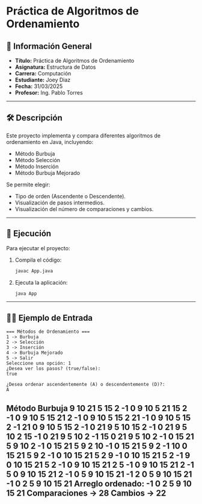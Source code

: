 # Práctica de Algoritmos de Ordenamiento

## 📌 Información General

- **Título:** Práctica de Algoritmos de Ordenamiento
- **Asignatura:** Estructura de Datos
- **Carrera:** Computación
- **Estudiante:** Joey Diaz
- **Fecha:** 31/03/2025
- **Profesor:** Ing. Pablo Torres

---

## 🛠️ Descripción

Este proyecto implementa y compara diferentes algoritmos de ordenamiento en Java, incluyendo:
- Método Burbuja
- Método Selección
- Método Inserción
- Método Burbuja Mejorado

Se permite elegir:
- Tipo de orden (Ascendente o Descendente).
- Visualización de pasos intermedios.
- Visualización del número de comparaciones y cambios.

---

## 🚀 Ejecución

Para ejecutar el proyecto:

1. Compila el código:
    ```bash
    javac App.java
    ```
2. Ejecuta la aplicación:
    ```bash
    java App
    ```

---

## 🧑‍💻 Ejemplo de Entrada

```plaintext
=== Métodos de Ordenamiento ===
1 -> Burbuja
2 -> Selección       
3 -> Inserción       
4 -> Burbuja Mejorado
5 -> Salir
Seleccione una opción: 1
¿Desea ver los pasos? (true/false):
true

¿Desea ordenar ascendentemente (A) o descendentemente (D)?:
A
```
Método Burbuja
9 10 21 5 15 2 -1 0
9 10 5 21 15 2 -1 0
9 10 5 15 21 2 -1 0
9 10 5 15 2 21 -1 0
9 10 5 15 2 -1 21 0
9 10 5 15 2 -1 0 21
9 5 10 15 2 -1 0 21
9 5 10 2 15 -1 0 21
9 5 10 2 -1 15 0 21
9 5 10 2 -1 0 15 21
5 9 10 2 -1 0 15 21
5 9 2 10 -1 0 15 21
5 9 2 -1 10 0 15 21
5 9 2 -1 0 10 15 21
5 2 9 -1 0 10 15 21
5 2 -1 9 0 10 15 21
5 2 -1 0 9 10 15 21
2 5 -1 0 9 10 15 21
2 -1 5 0 9 10 15 21
2 -1 0 5 9 10 15 21
-1 2 0 5 9 10 15 21
-1 0 2 5 9 10 15 21 
Arreglo ordenado:
-1 0 2 5 9 10 15 21
Comparaciones -> 28
Cambios -> 22
---